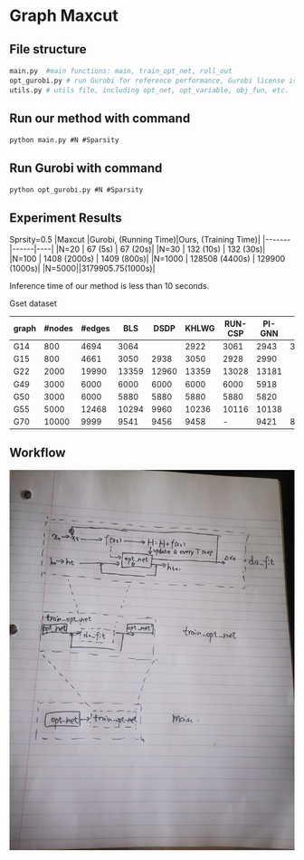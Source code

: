 # Graph Maxcut
## File structure
```python
main.py  #main functions: main, train_opt_net, roll_out
opt_gurobi.py # run Gurobi for reference performance, Gurobi license is required
utils.py # utils file, including opt_net, opt_variable, obj_fun, etc.
```
## Run our method with command 

```
python main.py #N #Sparsity
```

## Run Gurobi with command 

```
python opt_gurobi.py #N #Sparsity
```


## Experiment Results

Sprsity=0.5
|Maxcut |Gurobi, (Running Time)|Ours, (Training Time)|
|-------|------|----|
|N=20   | 67 (5s)  | 67 (20s)|
|N=30   | 132 (10s)  | 132 (30s)|
|N=100   | 1408 (2000s)  | 1409 (800s)|
|N=1000   |  128508 (4400s)  |  129900 (1000s)|
|N=5000||3179905.75(1000s)|

Inference time of our method is less than 10 seconds.


Gset dataset

| graph | #nodes| #edges |  BLS | DSDP | KHLWG | RUN-CSP | PI-GNN | Ours | relative error $\epsilon$ |
|---|----------|-------|-----|-----|--------|----------|------|----|---------------------------|
|G14 | 800 | 4694 | 3064| | 2922 | 3061 | 2943 | 3026 || $1.24 \\%$|
|G15 | 800 | 4661 |  $3050$ | 2938 | $3050$ | 2928 | 2990 || $\%$ |
|G22 | 2000 | 19990 |  $13359$ | 12960 | $13359$ | 13028 | 13181 || $0.89 \%$ |
|G49 | 3000 | 6000 |  $6000$ | $6000$ | $6000$ | $6000$ | 5918 || $1.37 \%$ |
|G50 | 3000 | 6000 |  $5880$ | $5880$ | $5880$ | $5880$ | 5820 || $1.00 \%$ |
|G55 | 5000 | 12468 |  $10294$ | 9960 | 10236 | 10116 | 10138 || $1.25 \%$ |
|G70 | 10000 | 9999 |  $9541$ | 9456 | 9458 | - | 9421 |8917.02 | $1.20 \%$ |



## Workflow
 ![pipeline](pipeline.jpg)
